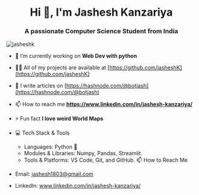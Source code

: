 

<h1 align="center">Hi 👋, I'm Jashesh Kanzariya</h1>
<h3 align="center">A passionate Computer Science Student from India</h3>

<p align="left"> <img src="https://komarev.com/ghpvc/?username=jasheshk&label=Profile%20views&color=0e75b6&style=flat" alt="jasheshk" /> </p>

- 🔭 I’m currently working on **Web Dev with python**

- 👨‍💻 All of my projects are available at [https://github.com/jasheshK](https://github.com/jasheshK)

- 📝 I  write articles on [https://hashnode.com/@botjash](https://hashnode.com/@botjash)

- 📫 How to reach me **https://www.linkedin.com/in/jashesh-kanzariya/**

- ⚡ Fun fact **I love weird World Maps**

- 💻 Tech Stack & Tools
  - Languages: Python 🐍
  - Modules & Libraries: Numpy, Pandas, Streamlit.
  - Tools & Platforms: VS Code, Git, and GitHub.
📫 How to Reach Me
- Email: jashesh1803@gmail.com
- LinkedIn: www.linkedin.com/in/jashesh-kanzariya/


